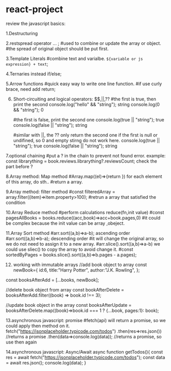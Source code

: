 # react-project

review the javascript basics:

1.Destructuring

2.restspread operator ... ;
#used to combine or update the array or object.
#the spread of original object should be put first.

3.Template Literals
#combine text and varialbe. `${variable or js expression} + text`;

4.Ternaries instead if/else;

5.Arrow functions
#quick easy way to write one line function.
#if use curly brace, need add return;

6. Short-circuiting and logical operators: $$,||,??
   #the first is true, then print the second
   console.log("hello" && "string"); string
   console.log(0 && "string"); 0

   #the first is false, print the second one
   console.log(true || "string"); true
   console.log(false || "string"); string

   #similar with ||, the ?? only return the second one if the first is null or undifined, so 0 and empty stirng do not work here.
   console.log(true || "string"); true
   console.log(false || "string"); string

7.optional chaining
#put a ? in the chain to prevent not found error.
example: const librarything = book.reviews.librarything?.reviewsCount;
check the part before ?

8.Array method: Map method
#Array.map((el)=>{return }) for each element of this array, do sth..
#return a array.

9.Array method: filter method
#const filteredArray = array.filter((item)=>item.property>100);
#retrun a array that satisfied the condition

10.Array Reduce method
#perform calculations reduce(fn,init value)
#const pagesAllBooks = books.reduce((acc,book)=>acc+book.pages,0)
#it could be complex because the init value can be array ,obeject.

11.Array Sort method
#arr.sort((a,b)=>a-b); ascending order
#arr.sort((a,b)=>b-a); descending order
#it will change the original array, so we do not need to assign it to a new array.
#arr.slice().sort((a,b)=>a-b) we could use sliec() to copy the array to avoid change it.
#const sortedByPages = books.slice().sort((a,b)=>b.pages - a.pages);

12. working with immutable arrays
    //add book object to array
    const newBook={
    id:6,
    title:"Harry Potter",
    author:"J.K. Rowling",
    };

const booksAfterAdd = [...books, newBook];

//delete book object from array
const bookAfterDelete = booksAfterAdd.filter((book) => book.id !== 3);

//update book object in the array
const booksAfterUpdate = booksAfterDelete.map((book)=>book.id === 1 ? {...book, pages:1}: book);

13.asynchronous javascript: promise
#fetch(api) will return a promise, so we could apply then method on it.
fetch("https://jsonplaceholder.typicode.com/todos")
.then(res=>res.json()) //returns a promise
.then(data=>console.log(data)); //returns a promise, so use then again

14.asynchronous javascript: Async/Await
async function getTodos(){
const res = await fetch("https://jsonplaceholder.typicode.com/todos");
const data = await res.json();
console.log(data);
}
